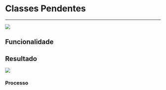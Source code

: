 # Classes Pendentes

---

![](http://developers.connectparts.com.br/imagens/comercialSolicatacoesClassesPendentes01.png)

## Funcionalidade

## Resultado

![](http://developers.connectparts.com.br/imagens/comercialSolicatacoesClassesPendentes02.png)

### Processo

